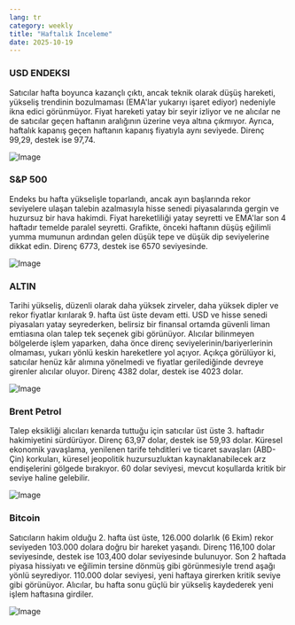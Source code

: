 ```yaml
---
lang: tr
category: weekly
title: "Haftalık İnceleme"
date: 2025-10-19
---
```


### USD ENDEKSI

Satıcılar hafta boyunca kazançlı çıktı, ancak teknik olarak düşüş hareketi, yükseliş trendinin bozulmaması (EMA'lar yukarıyı işaret ediyor) nedeniyle ikna edici görünmüyor. Fiyat hareketi yatay bir seyir izliyor ve ne alıcılar ne de satıcılar geçen haftanın aralığının üzerine veya altına çıkmıyor. Ayrıca, haftalık kapanış geçen haftanın kapanış fiyatıyla aynı seviyede. Direnç 99,29, destek ise 97,74.

![Image](https://markleighedu.github.io/img/Oct-2025/19-Oct-2025/usdindex.jpg)

### S&P 500

Endeks bu hafta yükselişle toparlandı, ancak ayın başlarında rekor seviyelere ulaşan talebin azalmasıyla hisse senedi piyasalarında gergin ve huzursuz bir hava hakimdi. Fiyat hareketliliği yatay seyretti ve EMA'lar son 4 haftadır temelde paralel seyretti. Grafikte, önceki haftanın düşüş eğilimli yumma mumunun ardından gelen düşük tepe ve düşük dip seviyelerine dikkat edin. Direnç 6773, destek ise 6570 seviyesinde.

![Image](https://markleighedu.github.io/img/Oct-2025/19-Oct-2025/sp500.jpg)

### ALTIN

Tarihi yükseliş, düzenli olarak daha yüksek zirveler, daha yüksek dipler ve rekor fiyatlar kırılarak 9. hafta üst üste devam etti. USD ve hisse senedi piyasaları yatay seyrederken, belirsiz bir finansal ortamda güvenli liman emtiasına olan talep tek seçenek gibi görünüyor. Alıcılar bilinmeyen bölgelerde işlem yaparken, daha önce direnç seviyelerinin/bariyerlerinin olmaması, yukarı yönlü keskin hareketlere yol açıyor. Açıkça görülüyor ki, satıcılar henüz kâr alımına yönelmedi ve fiyatlar gerilediğinde devreye girenler alıcılar oluyor. Direnç 4382 dolar, destek ise 4023 dolar.

![Image](https://markleighedu.github.io/img/Oct-2025/19-Oct-2025/gold.jpg)

### Brent Petrol

Talep eksikliği alıcıları kenarda tuttuğu için satıcılar üst üste 3. haftadır hakimiyetini sürdürüyor. Direnç 63,97 dolar, destek ise 59,93 dolar. Küresel ekonomik yavaşlama, yenilenen tarife tehditleri ve ticaret savaşları (ABD-Çin) korkuları, küresel jeopolitik huzursuzluktan kaynaklanabilecek arz endişelerini gölgede bırakıyor. 60 dolar seviyesi, mevcut koşullarda kritik bir seviye haline gelebilir.

![Image](https://markleighedu.github.io/img/Oct-2025/19-Oct-2025/brentoil.jpg)

### Bitcoin

Satıcıların hakim olduğu 2. hafta üst üste, 126.000 dolarlık (6 Ekim) rekor seviyeden 103.000 dolara doğru bir hareket yaşandı. Direnç 116,100 dolar seviyesinde, destek ise 103,400 dolar seviyesinde bulunuyor. Son 2 haftada piyasa hissiyatı ve eğilimin tersine dönmüş gibi görünmesiyle trend aşağı yönlü seyrediyor. 110.000 dolar seviyesi, yeni haftaya girerken kritik seviye gibi görünüyor. Alıcılar, bu hafta sonu güçlü bir yükseliş kaydederek yeni işlem haftasına girdiler.

![Image](https://markleighedu.github.io/img/Oct-2025/19-Oct-2025/bitcoin.jpg)

